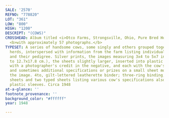 ```yaml
---
SALE: '2570'
REFNO: "778820"
LOT: "361"
LOW: "800"
HIGH: "1200"
DESCRIPT: "(COWS)"
CROSSHEAD: Album titled <i>Otco Farms, Strongsville, Ohio, Pure Bred Holsteins</i>
  <b>with approximately 57 photographs.</b>
TYPESET: A series of handsome cows, some singly and others grouped together in small
  herds, interspersed with information from the farm listing individual cows by name
  and their pedigree. Silver prints, the images measuring 3x4 to 5x7 inches (7.6x10.2
  to 12.7x17.8 cm.), the sheets slightly larger, inserted into plastic sleeves, some
  with a photographer's credit in the negative, and each with the cow's typed name
  and sometimes additional specifications or prizes on a small sheet mounted below
  the image. 4to, gilt-lettered leatherette binder; three-ring binding; with two printed
  sheets and two typed sheets listing various cow's specifications also inserted into
  plastic sleeves. Circa 1948
at-a-glance: ''
footnote_provenance: ''
background_color: "#ffffff"
year: 1948

---
```

